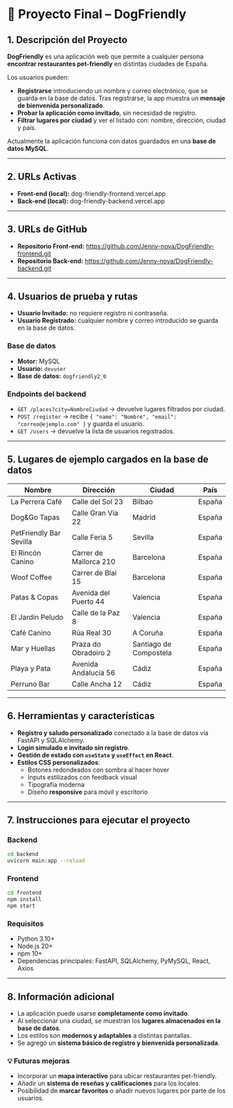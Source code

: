 # 🐾 Proyecto Final – DogFriendly

## 1. Descripción del Proyecto
**DogFriendly** es una aplicación web que permite a cualquier persona **encontrar restaurantes pet-friendly** en distintas ciudades de España.  

Los usuarios pueden:  
- **Registrarse** introduciendo un nombre y correo electrónico, que se guarda en la base de datos. Tras registrarse, la app muestra un **mensaje de bienvenida personalizado**.  
- **Probar la aplicación como invitado**, sin necesidad de registro.  
- **Filtrar lugares por ciudad** y ver el listado con: nombre, dirección, ciudad y país.  

Actualmente la aplicación funciona con datos guardados en una **base de datos MySQL**.

---

## 2. URLs Activas
- **Front-end (local):** dog-friendly-frontend.vercel.app  
- **Back-end (local):** dog-friendly-backend.vercel.app

---

## 3. URLs de GitHub
- **Repositorio Front-end:** https://github.com/Jenny-nova/DogFriendly-frontend.git 
- **Repositorio Back-end:** https://github.com/Jenny-nova/DogFriendly-backend.git 

---

## 4. Usuarios de prueba y rutas

- **Usuario Invitado:** no requiere registro ni contraseña.  
- **Usuario Registrado:** cualquier nombre y correo introducido se guarda en la base de datos.

### Base de datos
- **Motor:** MySQL  
- **Usuario:** `devuser`  
- **Base de datos:** `dogfriendly2_0`  

### Endpoints del backend
- `GET /places?city=NombreCiudad` → devuelve lugares filtrados por ciudad.  
- `POST /register` → recibe `{ "name": "Nombre", "email": "correo@ejemplo.com" }` y guarda el usuario.  
- `GET /users` → devuelve la lista de usuarios registrados.

---

## 5. Lugares de ejemplo cargados en la base de datos

| Nombre | Dirección | Ciudad | País |
|--------|-----------|--------|------|
| La Perrera Café | Calle del Sol 23 | Bilbao | España |
| Dog&Go Tapas | Calle Gran Vía 22 | Madrid | España |
| PetFriendly Bar Sevilla | Calle Feria 5 | Sevilla | España |
| El Rincón Canino | Carrer de Mallorca 210 | Barcelona | España |
| Woof Coffee | Carrer de Blai 15 | Barcelona | España |
| Patas & Copas | Avenida del Puerto 44 | Valencia | España |
| El Jardín Peludo | Calle de la Paz 8 | Valencia | España |
| Café Canino | Rúa Real 30 | A Coruña | España |
| Mar y Huellas | Praza do Obradoiro 2 | Santiago de Compostela | España |
| Playa y Pata | Avenida Andalucía 56 | Cádiz | España |
| Perruno Bar | Calle Ancha 12 | Cádiz | España |

---

## 6. Herramientas y características

- **Registro y saludo personalizado** conectado a la base de datos vía FastAPI y SQLAlchemy.  
- **Login simulado e invitado sin registro**.  
- **Gestión de estado con `useState` y `useEffect` en React**.  
- **Estilos CSS personalizados**:
  - Botones redondeados con sombra al hacer hover  
  - Inputs estilizados con feedback visual  
  - Tipografía moderna  
  - Diseño **responsive** para móvil y escritorio

---

## 7. Instrucciones para ejecutar el proyecto

### Backend
```bash
cd backend
uvicorn main:app --reload
```

### Frontend
```bash
cd frontend
npm install
npm start
```
### Requisitos
- Python 3.10+
- Node.js 20+
- npm 10+
- Dependencias principales: FastAPI, SQLAlchemy, PyMySQL, React, Axios

---

## 8. Información adicional
- La aplicación puede usarse **completamente como invitado**.  
- Al seleccionar una ciudad, se muestran los **lugares almacenados en la base de datos**.  
- Los estilos son **modernos y adaptables** a distintas pantallas.  
- Se agregó un **sistema básico de registro y bienvenida personalizada**.

### 💡 Futuras mejoras
- Incorporar un **mapa interactivo** para ubicar restaurantes pet-friendly.  
- Añadir un **sistema de reseñas y calificaciones** para los locales.  
- Posibilidad de **marcar favoritos** o añadir nuevos lugares por parte de los usuarios.
